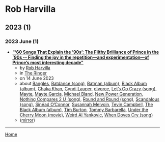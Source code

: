 # Rob Harvilla

## 2023 (1)

### 2023 June (1)

 - [**"‘60 Songs That Explain the ’90s’: The Filthy Brilliance of Prince in the ’90s -- Finding the joy in the repetition—and experimentation—of Prince’s most interesting decade"**](https://www.theringer.com/2023/6/14/23760185/prince-90s-gett-off-history)
    - by [Rob Harvilla](../../authors/rob-harvilla/index.md)
    - in [The Ringer](../../publications/the-ringer/index.md)
    - on 14 June 2023
    - about [Bangles](../../topics/bangles/index.md), [Batdance (song)](../../topics/song/batdance/index.md), [Batman (album)](../../topics/album/batman/index.md), [Black Album (album)](../../topics/album/black-album/index.md), [Chaka Khan](../../topics/chaka-khan/index.md), [Cyndi Lauper](../../topics/cyndi-lauper/index.md), [divorce](../../topics/divorce/index.md), [Let’s Go Crazy (song)](../../topics/song/let-s-go-crazy/index.md), [Mayte](../../topics/mayte/index.md), [Mayte Garcia](../../topics/mayte-garcia/index.md), [Michael Bland](../../topics/michael-bland/index.md), [New Power Generation](../../topics/new-power-generation/index.md), [Nothing Compares 2 U (song)](../../topics/song/nothing-compares-2-u/index.md), [Round and Round (song)](../../topics/song/round-and-round/index.md), [Scandalous (song)](../../topics/song/scandalous/index.md), [Sinéad O’Connor](../../topics/sin-ad-o-connor/index.md), [Susannah Melvoin](../../topics/susannah-melvoin/index.md), [Tevin Campbell](../../topics/tevin-campbell/index.md), [The Black Album (album)](../../topics/album/the-black-album/index.md), [Tim Burton](../../topics/tim-burton/index.md), [Tommy Barbarella](../../topics/tommy-barbarella/index.md), [Under the Cherry Moon (movie)](../../topics/movie/under-the-cherry-moon/index.md), [Weird Al Yankovic](../../topics/weird-al-yankovic/index.md), [When Doves Cry (song)](../../topics/song/when-doves-cry/index.md)
    - ([mirror](https://web.archive.org/web/*/https://www.theringer.com/2023/6/14/23760185/prince-90s-gett-off-history))

----

[Home](../index.md)
